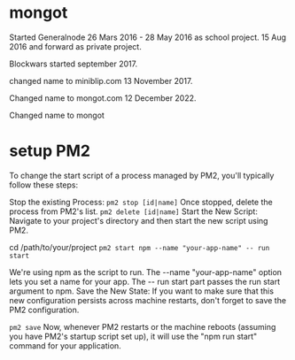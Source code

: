 # mongot

Started Generalnode 26 Mars 2016 - 28 May 2016 as school project.
15 Aug 2016 and forward as private project.

Blockwars started september 2017.

changed name to miniblip.com 13 November 2017.

Changed name to mongot.com 12 December 2022.

Changed name to mongot

# setup PM2

To change the start script of a process managed by PM2, you'll typically follow these steps:

Stop the existing Process:
`pm2 stop [id|name]`
Once stopped, delete the process from PM2's list.
`pm2 delete [id|name]`
Start the New Script:
Navigate to your project's directory and then start the new script using PM2.

cd /path/to/your/project
`pm2 start npm --name "your-app-name" -- run start`

We're using npm as the script to run.
The --name "your-app-name" option lets you set a name for your app.
The -- run start part passes the run start argument to npm.
Save the New State:
If you want to make sure that this new configuration persists across machine restarts, don't forget to save the PM2 configuration.

`pm2 save`
Now, whenever PM2 restarts or the machine reboots (assuming you have PM2's startup script set up), it will use the "npm run start" command for your application.

